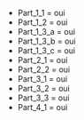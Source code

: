 - Part_1_1 = oui
- Part_1_2 = oui
- Part_1_3_a = oui
- Part_1_3_b = oui
- Part_1_3_c = oui
- Part_2_1 = oui
- Part_2_2 = oui
- Part_3_1 = oui
- Part_3_2 = oui
- Part_3_3 = oui
- Part_4_1 = oui
